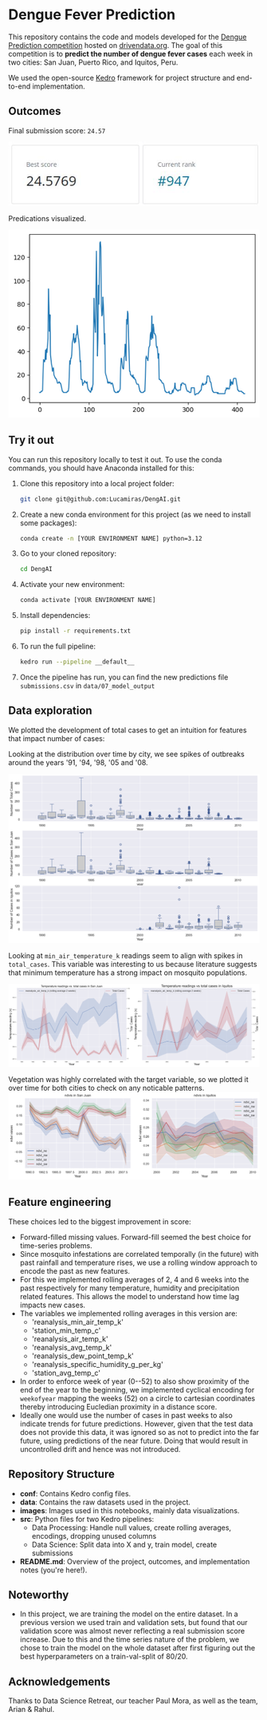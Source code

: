 # Dengue Fever Prediction

This repository contains the code and models developed for the [Dengue Prediction competition](https://www.drivendata.org/competitions/44/dengai-predicting-disease-spread/page/80/) hosted on [drivendata.org](https://www.drivendata.org). The goal of this competition is to **predict the number of dengue fever cases** each week in two cities: San Juan, Puerto Rico, and Iquitos, Peru.

We used the open-source [Kedro](https://kedro.org/) framework for project structure and end-to-end implementation.

## Outcomes

Final submission score: ``24.57``

![Screenshot of our best score](images/best_score.jpg)

Predications visualized.

![Predictions](images/preds.png)

## Try it out
You can run this repository locally to test it out. To use the conda commands, you should have Anaconda installed for this:
1. Clone this repository into a local project folder: 
    ```bash
    git clone git@github.com:Lucamiras/DengAI.git
    ```
2. Create a new conda environment for this project (as we need to install some packages):
    ```bash
   conda create -n [YOUR ENVIRONMENT NAME] python=3.12
    ```
4. Go to your cloned repository:
    ```bash
   cd DengAI
    ```
6. Activate your new environment:
    ```bash
   conda activate [YOUR ENVIRONMENT NAME]
    ```
8. Install dependencies:
    ```bash
   pip install -r requirements.txt
    ```
10. To run the full pipeline:
    ```bash
    kedro run --pipeline __default__
    ```
12. Once the pipeline has run, you can find the new predictions file ``submissions.csv`` in ``data/07_model_output``

## Data exploration
We plotted the development of total cases to get an intuition for features that impact number of cases:

Looking at the distribution over time by city, we see spikes of outbreaks around the years '91, '94, '98, '05 and '08.

![Graph of total cases](images/box_total_by_city.png)

Looking at ``min_air_temperature_k`` readings seem to align with spikes in ``total_cases``. This variable was interesting to us because literature suggests that minimum temperature has a strong impact on mosquito populations.

![Graph of total cases and temperature](images/line_min_air_temp.png)

Vegetation was highly correlated with the target variable, so we plotted it over time for both cities to check on any noticable patterns.
![Graph of ndvis ](images/nvids.png)

## Feature engineering
These choices led to the biggest improvement in score:
- Forward-filled missing values. Forward-fill seemed the best choice for time-series problems.
- Since mosquito infestations are correlated temporally (in the future) with past rainfall and temperature rises, we use a rolling window approach to encode the past as new features.
- For this we implemented rolling averages of 2, 4 and 6 weeks into the past respectively for many temperature, humidity and precipitation related features.  This allows the model to understand how time lag impacts new cases.
- The variables we implemented rolling averages in this version are:
  - 'reanalysis_min_air_temp_k'
  - 'station_min_temp_c'
  - 'reanalysis_air_temp_k'
  - 'reanalysis_avg_temp_k'
  - 'reanalysis_dew_point_temp_k'
  - 'reanalysis_specific_humidity_g_per_kg'
  - 'station_avg_temp_c'
- In order to enforce week of year (0--52) to also show proximity of the end of the year to the beginning, we implemented cyclical encoding for ``weekofyear`` mapping the weeks (52) on a circle to cartesian coordinates thereby introducing Eucledian proximity in a distance score.
- Ideally one would use the number of cases in past weeks to also indicate trends for future predictions. However, given that the test data does not provide this data, it was ignored so as not to predict into the far  future, using predictions of the near future. Doing that would result in uncontrolled drift and hence was not introduced.

## Repository Structure
- **conf**: Contains Kedro config files.
- **data**: Contains the raw datasets used in the project.
- **images**: Images used in this notebooks, mainly data visualizations.
- **src**: Python files for two Kedro pipelines:
    - Data Processing: Handle null values, create rolling averages, encodings, dropping unused columns
    - Data Science: Split data into X and y, train model, create submissions
- **README.md**: Overview of the project, outcomes, and implementation notes (you're here!).

## Noteworthy
- In this project, we are training the model on the entire dataset. In a previous version we used train and validation sets, but found that our validation score was almost never reflecting a real submission score increase. Due to this and the time series nature of the problem, we chose to train the model on the whole dataset after first figuring out the best hyperparameters on a train-val-split of 80/20.

## Acknowledgements
Thanks to Data Science Retreat, our teacher Paul Mora, as well as the team, Arian & Rahul.
